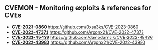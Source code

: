 ## CVEMON - Monitoring exploits & references for CVEs
- **[CVE-2023-0860](https://in.scanfactory.io/cvemon/CVE-2023-0860.html)** https://github.com/0xsu3ks/CVE-2023-0860
- **[CVE-2022-47373](https://in.scanfactory.io/cvemon/CVE-2022-47373.html)** https://github.com/Argonx21/CVE-2022-47373
- **[CVE-2022-45436](https://in.scanfactory.io/cvemon/CVE-2022-45436.html)** https://github.com/damodarnaik/CVE-2022-45436
- **[CVE-2022-43980](https://in.scanfactory.io/cvemon/CVE-2022-43980.html)** https://github.com/Argonx21/CVE-2022-43980
